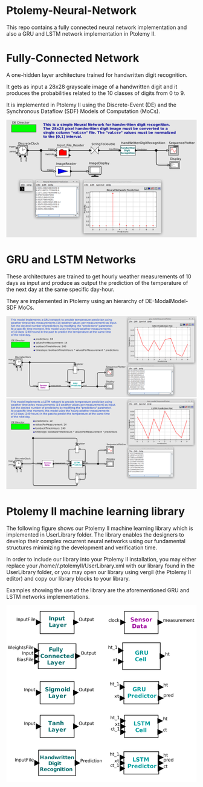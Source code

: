 # Ptolemy-Neural-Network
This repo contains a fully connected neural network implementation and also a GRU and LSTM network implementation in Ptolemy II.


# Fully-Connected Network 
A one-hidden layer architecture trained for handwritten digit recognition.

It gets as input a 28x28 grayscale image of a handwritten digit and it produces the probabilities related to the 10 classes of digits from 0 to 9.

It is implemented in Ptolemy II using the Discrete-Event (DE) and the Synchronous Dataflow (SDF) Models of Computation (MoCs).

![test](https://github.com/ntampouratzis/Ptolemy-Neural-Network/blob/master/ptolemy-models/DE-SDF/HandWrittenDigitRecognition/de-sdf_handwrittenDigitImageRecognitionNeuralNet.png)


# GRU and LSTM Networks
These architectures are trained to get hourly weather measurements of 10 days as input and produce as output the prediction of the temperature of the next day at the same specific day-hour.

They are implemented in Ptolemy using an hierarchy of DE-ModalModel-SDF MoCs.

<img src="https://github.com/ntampouratzis/Ptolemy-Neural-Network/blob/master/ptolemy-models/DE-Modal-SDF/GRU/temperaturePredictionUsingGRU.png" width="1226">

<img src="https://github.com/ntampouratzis/Ptolemy-Neural-Network/blob/master/ptolemy-models/DE-Modal-SDF/LSTM/temperaturePredictionLSTM.png" width="1226">

# Ptolemy  II  machine  learning  library
The following figure shows our Ptolemy II machine learning library which is implemented in UserLibrary folder. The library enables  the  designers  to  develop their complex recurrent neural networks using our fundamental structures minimizing the development and verification time.

In order to include our library into your Ptolemy II installation, you may either replace your /home/<username>/.ptolemyII/UserLibrary.xml with our library found in the UserLibrary folder, or you may open our library using vergil (the Ptolemy II editor) and copy our library blocks to your library.

Examples showing the use of the library are the aforementioned GRU and LSTM networks implementations.

<img src="https://github.com/ntampouratzis/Ptolemy-Neural-Network/blob/master/ptolemy-models/UserLibrary/library.png">
